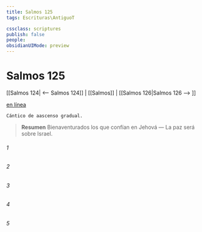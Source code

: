 ```yaml
---
title: Salmos 125
tags: Escrituras\AntiguoT

cssclass: scriptures
publish: false
people:
obsidianUIMode: preview
---
```


# Salmos 125
[[Salmos 124| <-- Salmos 124]] | [[Salmos]] | [[Salmos 126|Salmos 126 --> ]]

[en línea](https://churchofjesuschrist.org/study/scriptures/ot/ps/125?lang=spa)

```
Cántico de aascenso gradual.
```

> __Resumen__
Bienaventurados los que confían en Jehová — La paz será sobre Israel.

###### 1 


###### 2 


###### 3 


###### 4 


###### 5 


